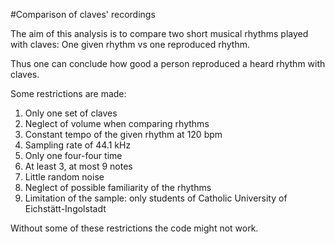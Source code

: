 #Comparison of claves' recordings

The aim of this analysis is to compare two short musical rhythms played with claves: 
One given rhythm vs one reproduced rhythm.

Thus one can conclude how good a person reproduced a heard rhythm with claves.

Some restrictions are made:
1. Only one set of claves
2. Neglect of volume when comparing rhythms
3. Constant tempo of the given rhythm at 120 bpm
4. Sampling rate of 44.1 kHz
5. Only one four-four time
6. At least 3, at most 9 notes
7. Little random noise
8. Neglect of possible familiarity of the rhythms
9. Limitation of the sample: only students of Catholic University of Eichstätt-Ingolstadt

Without some of these restrictions the code might not work. 
